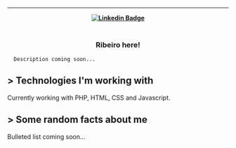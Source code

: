 <h4 align="center">
  <!--<img src="img/cover.jpg" />-->
  <hr>

  [![Linkedin Badge](https://img.shields.io/badge/-Linkedin-blue?style=for-the-badge&logo=Linkedin&logoColor=white&link=https://github.com/lucasribeiro1024b)](https://www.linkedin.com/in/lucas-ribeiro-php-developer/)

</h4>

<h3 align="center">
  <br>
  Ribeiro here!
  <br>
</h3>

```
  Description coming soon...
```

## > Technologies I'm working with
  Currently working with PHP, HTML, CSS and Javascript.
## > Some random facts about me
  Bulleted list coming soon...
